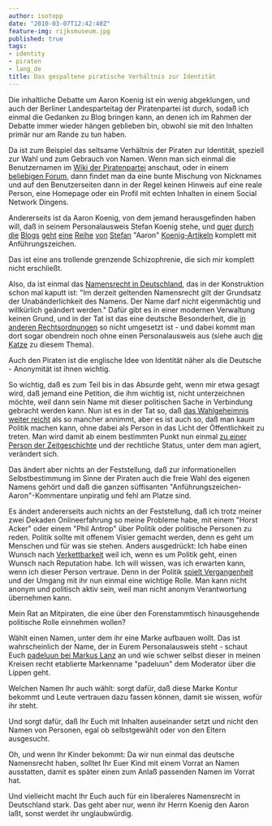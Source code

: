 ```yaml
---
author: isotopp
date: "2010-03-07T12:42:40Z"
feature-img: rijksmuseum.jpg
published: true
tags:
- identity
- piraten
- lang_de
title: Das gespaltene piratische Verhältnis zur Identität
---
```

Die inhaltliche Debatte um Aaron Koenig ist ein wenig abgeklungen, und auch
der Berliner Landesparteitag der Piratenpartei ist durch, sodaß ich einmal
die Gedanken zu Blog bringen kann, an denen ich im Rahmen der Debatte immer
wieder hängen geblieben bin, obwohl sie mit den Inhalten primär nur am Rande
zu tun haben.

Da ist zum Beispiel das seltsame Verhältnis der Piraten zur Identität,
speziell zur Wahl und zum Gebrauch von Namen. Wenn man sich einmal die
Benutzernamen im
[Wiki der Piratenpartei](http://wiki.piratenpartei.de/Spezial:Benutzer)
anschaut, oder in einem
[beliebigen Forum](https://forum.piratenpartei.de), dann findet man da eine
bunte Mischung von Nicknames und auf den Benutzerseiten dann in der Regel
keinen Hinweis auf eine reale Person, eine Homepage oder ein Profil mit
echten Inhalten in einem Social Network Dingens.

Andererseits ist da Aaron Koenig, von dem jemand herausgefinden haben will,
daß in seinem Personalausweis Stefan Koenig stehe, und
[quer](http://www.mein-parteibuch.com/blog/2010/02/22/apropos-stefan-aaron-koenig/)
[durch](http://forum.piratenpartei.de/viewtopic.php?f=1&t=15292)
[die](http://blog.christian-hufgard.de/ich_habe_stefan_aaron_koenig_nicht_gewaehlt-2010-02-12)
[Blogs](http://blog.pantoffelpunk.de/brechmittel/geh-denken-stefan-koenig)
[geht](http://silkepp.wordpress.com/2010/02/21/krieg/)
[eine](https://www.piratenpartei-hamburg.de/2010-02-23/wir-entziehen-stefan-aaron-koenig-das-vertrauen)
[Reihe](http://twitgeridoo.wordpress.com/2010/02/22/stefan-aaron-koenig-das-spiel-ist-aus/)
[von](http://rz.koepke.net/?p=4597)
[Stefan](http://piratenfrau.net/?p=206) "Aaron"
[Koenig-Artikeln](http://www.google.de/search?q=stefan+aaron+Koenig) komplett mit Anführungszeichen.

Das ist eine ans trollende grenzende Schizophrenie, die sich mir komplett
nicht erschließt.

Also, da ist einmal das
[Namensrecht in Deutschland](http://de.wikipedia.org/wiki/Namensrecht#Deutschland), das in
der Konstruktion schon mal kaputt ist: "Im derzeit geltenden Namensrecht
gilt der Grundsatz der Unabänderlichkeit des Namens. Der Name darf nicht
eigenmächtig und willkürlich geändert werden." Dafür gibt es in einer
modernen Verwaltung keinen Grund, und in der Tat ist das eine deutsche
Besonderheit, die
[in anderen Rechtsordnungen](http://en.wikipedia.org/wiki/Deed_of_change_of_name) so
nicht umgesetzt ist - und dabei kommt man dort sogar obendrein noch ohne
einen Personalausweis aus (siehe auch
[die Katze](http://katze-mit-wut.azundris.com/archives/16-Moon-Unit-Zappa,-sadly-ignored.html)
zu diesem Thema).

Auch den Piraten ist die englische Idee von Identität näher als die Deutsche -
Anonymität ist ihnen wichtig.

So wichtig, daß es zum Teil bis in das Absurde geht, wenn mir etwa gesagt
wird, daß jemand eine Petition, die ihm wichtig ist, nicht unterzeichnen
möchte, weil dann sein Name mit dieser politischen Sache in Verbindung
gebracht werden kann. Nun ist es in der Tat so, daß
[das Wahlgeheimnis weiter reicht](../2009-06-22-unterst-tzerunterschriften-unterliegen-dem-wahlgeheimnis)
als so mancher annimmt, aber es ist auch so, daß man kaum Politik machen
kann, ohne dabei als Person in das Licht der Öffentlichkeit zu treten. Man
wird damit ab einem bestimmten Punkt nun einmal
[zu einer Person der Zeitgeschichte](http://de.wikipedia.org/wiki/Person_der_Zeitgeschichte) und
der rechtliche Status, unter dem man agiert, verändert sich.

Das ändert aber nichts an der Feststellung, daß zur informationellen
Selbstbestimmung im Sinne der Piraten auch die freie Wahl des eigenen Namens
gehört und daß die ganzen süffisanten "Anführungszeichen-Aaron"-Kommentare
unpiratig und fehl am Platze sind.

Es ändert andererseits auch nichts an der Feststellung, daß ich trotz meiner
zwei Dekaden Onlineerfahrung so meine Probleme habe, mit einem "Horst Acker"
oder einem "Phil Antrop" über Politik oder politische Personen zu reden.
Politik sollte mit offenem Visier gemacht werden, denn es geht um Menschen
und für was sie stehen. Anders ausgedrückt: Ich habe einen Wunsch nach
[Verkettbarkeit](../2005-05-24-ueber-anonymitaet-reden)
weil ich, wenn es um Politik geht, einen Wunsch nach
Reputation habe. Ich will wissen, was ich erwarten kann, wenn ich dieser Person
vertraue. Denn in der Politik
[spielt Vergangenheit](http://wiki.piratenpartei.de/2009-07-09_-_Offener_Brief_an_Bodo_Thiesen)
und der Umgang mit ihr nun einmal eine wichtige Rolle. Man kann nicht anonym
und politisch aktiv sein, weil man nicht anonym Verantwortung übernehmen
kann.

Mein Rat an Mitpiraten, die eine über den Forenstammtisch hinausgehende
politische Rolle einnehmen wollen?

Wählt einen Namen, unter dem ihr eine Marke aufbauen wollt. Das ist
wahrscheinlich der Name, der in Eurem Personalausweis steht - schaut Euch
[padeluun bei Markus Lanz](http://www.zdf.de/ZDFmediathek/beitrag/video/987700/Schluss-mit-Vorratsdatenspeicherung#/beitrag/video/987700/Schluss-mit-Vorratsdatenspeicherung)
an und wie schwer selbst dieser in meinen Kreisen recht etablierte
Markenname "padeluun" dem Moderator über die Lippen geht.

Welchen Namen Ihr auch wählt: sorgt dafür, daß diese Marke Kontur bekommt
und Leute vertrauen dazu fassen können, damit sie wissen, wofür ihr steht.

Und sorgt dafür, daß Ihr Euch mit Inhalten auseinander setzt und nicht den
Namen von Personen, egal ob selbstgewählt oder von den Eltern ausgesucht.

Oh, und wenn Ihr Kinder bekommt: Da wir nun einmal das deutsche Namensrecht
haben, solltet Ihr Euer Kind mit einem Vorrat an Namen ausstatten, damit es
später einen zum Anlaß passenden Namen im Vorrat hat.

Und vielleicht macht Ihr Euch auch für ein liberaleres Namensrecht in
Deutschland stark. Das geht aber nur, wenn ihr Herrn Koenig den Aaron laßt,
sonst werdet ihr unglaubwürdig.
